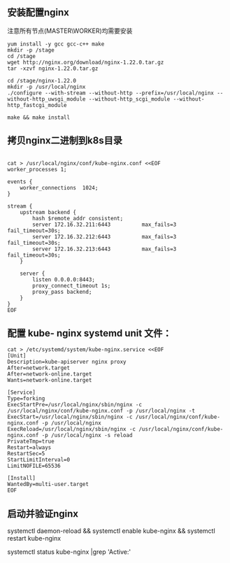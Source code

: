 


## 安装配置nginx

注意所有节点(MASTER\WORKER)均需要安装

```
yum install -y gcc gcc-c++ make
mkdir -p /stage
cd /stage
wget http://nginx.org/download/nginx-1.22.0.tar.gz
tar -xzvf nginx-1.22.0.tar.gz

cd /stage/nginx-1.22.0
mkdir -p /usr/local/nginx
./configure --with-stream --without-http --prefix=/usr/local/nginx --without-http_uwsgi_module --without-http_scgi_module --without-http_fastcgi_module

make && make install

```

## 拷贝nginx二进制到k8s目录

```

cat > /usr/local/nginx/conf/kube-nginx.conf <<EOF
worker_processes 1;

events {
    worker_connections  1024;
}

stream {
    upstream backend {
        hash $remote_addr consistent;
        server 172.16.32.211:6443          max_fails=3 fail_timeout=30s;
        server 172.16.32.212:6443          max_fails=3 fail_timeout=30s;
        server 172.16.32.213:6443          max_fails=3 fail_timeout=30s;
    }

    server {
        listen 0.0.0.0:8443;
        proxy_connect_timeout 1s;
        proxy_pass backend;  
    }
}
EOF

```



## 配置 kube- nginx systemd unit 文件：

```
cat > /etc/systemd/system/kube-nginx.service <<EOF
[Unit]
Description=kube-apiserver nginx proxy
After=network.target
After=network-online.target
Wants=network-online.target

[Service]
Type=forking
ExecStartPre=/usr/local/nginx/sbin/nginx -c /usr/local/nginx/conf/kube-nginx.conf -p /usr/local/nginx -t
ExecStart=/usr/local/nginx/sbin/nginx -c /usr/local/nginx/conf/kube-nginx.conf -p /usr/local/nginx
ExecReload=/usr/local/nginx/sbin/nginx -c /usr/local/nginx/conf/kube-nginx.conf -p /usr/local/nginx -s reload
PrivateTmp=true
Restart=always
RestartSec=5
StartLimitInterval=0
LimitNOFILE=65536

[Install]
WantedBy=multi-user.target
EOF
```

## 启动并验证nginx

systemctl daemon-reload && systemctl enable kube-nginx && systemctl restart kube-nginx

systemctl status kube-nginx |grep 'Active:'
